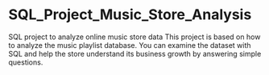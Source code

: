 # SQL_Project_Music_Store_Analysis
SQL project to analyze online music store data
This project is based on how to analyze the music playlist database. You can examine the dataset with SQL and help the store understand its business growth by answering simple questions.
